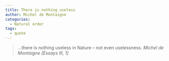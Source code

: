 ```yaml
---
title: There is nothing useless
author: Michel de Montaigne
categories:
  - Natural order
tags:
  - quote
---
```


> ...there is nothing useless in Nature – not even uselessness.
> <cite>Michel de Montaigne [Essays III, 1]</cite>
